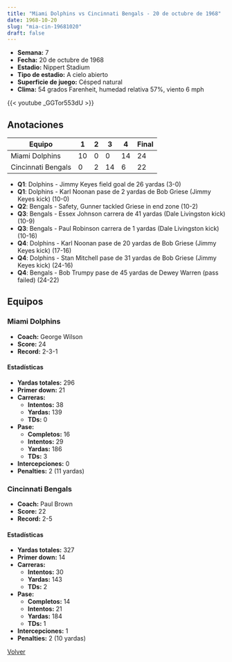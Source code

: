 ```yaml
---
title: "Miami Dolphins vs Cincinnati Bengals - 20 de octubre de 1968"
date: 1968-10-20
slug: "mia-cin-19681020"
draft: false
---
```


- **Semana:** 7
- **Fecha:** 20 de octubre de 1968
- **Estadio:** Nippert Stadium
- **Tipo de estadio:** A cielo abierto
- **Superficie de juego:** Césped natural
- **Clima:** 54 grados Farenheit, humedad relativa 57%, viento 6 mph


{{< youtube _GGTor553dU >}}


## Anotaciones
| Equipo | 1 | 2 | 3 | 4 | Final |
|--------|---|---|---|---|-------|
| Miami Dolphins  | 10 | 0 | 0 | 14  | 24 |
| Cincinnati Bengals  | 0 | 2 | 14 | 6  | 22 |
- **Q1**: Dolphins - Jimmy Keyes field goal de 26 yardas (3-0)
- **Q1**: Dolphins - Karl Noonan pase de 2 yardas de Bob Griese (Jimmy Keyes kick) (10-0)
- **Q2**: Bengals - Safety, Gunner tackled Griese in end zone (10-2)
- **Q3**: Bengals - Essex Johnson carrera de 41 yardas (Dale Livingston kick) (10-9)
- **Q3**: Bengals - Paul Robinson carrera de 1 yardas (Dale Livingston kick) (10-16)
- **Q4**: Dolphins - Karl Noonan pase de 20 yardas de Bob Griese (Jimmy Keyes kick) (17-16)
- **Q4**: Dolphins - Stan Mitchell pase de 31 yardas de Bob Griese (Jimmy Keyes kick) (24-16)
- **Q4**: Bengals - Bob Trumpy pase de 45 yardas de Dewey Warren (pass failed) (24-22)


## Equipos


### Miami Dolphins
* **Coach:** George Wilson
* **Score:** 24
* **Record:** 2-3-1
#### Estadísticas
* **Yardas totales:** 296
* **Primer down:** 21
* **Carreras:**
  * **Intentos:** 38
  * **Yardas:** 139
  * **TDs:** 0
* **Pase:**
  * **Completos:** 16
  * **Intentos:** 29
  * **Yardas:** 186
  * **TDs:** 3
* **Intercepciones:** 0
* **Penalties:** 2 (11 yardas)

### Cincinnati Bengals
* **Coach:** Paul Brown
* **Score:** 22
* **Record:** 2-5
#### Estadísticas
* **Yardas totales:** 327
* **Primer down:** 14
* **Carreras:**
  * **Intentos:** 30
  * **Yardas:** 143
  * **TDs:** 2
* **Pase:**
  * **Completos:** 14
  * **Intentos:** 21
  * **Yardas:** 184
  * **TDs:** 1
* **Intercepciones:** 1
* **Penalties:** 2 (10 yardas)


[Volver](/historia/1968)

